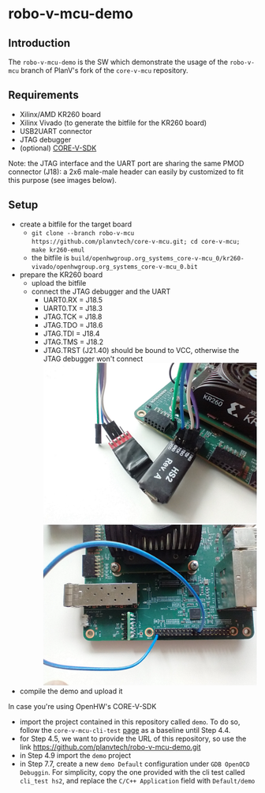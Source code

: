 # robo-v-mcu-demo

## Introduction

The `robo-v-mcu-demo` is the SW which demonstrate the usage of the `robo-v-mcu` branch of PlanV's fork of the `core-v-mcu` repository.

## Requirements

- Xilinx/AMD KR260 board
- Xilinx Vivado (to generate the bitfile for the KR260 board)
- USB2UART connector
- JTAG debugger
- (optional) [CORE-V-SDK](http://downloads.openhwgroup.org/)

Note: the JTAG interface and the UART port are sharing the same PMOD connector (J18): a 2x6 male-male header can easily by customized to fit this purpose (see images below).

## Setup

- create a bitfile for the target board
    - `git clone --branch robo-v-mcu https://github.com/planvtech/core-v-mcu.git; cd core-v-mcu; make kr260-emul`
    - the bitfile is `build/openhwgroup.org_systems_core-v-mcu_0/kr260-vivado/openhwgroup.org_systems_core-v-mcu_0.bit`
- prepare the KR260 board
    - upload the bitfile
    - connect the JTAG debugger and the UART 
        - UART0.RX = J18.5
        - UART0.TX = J18.3
        - JTAG.TCK = J18.8
        - JTAG.TDO = J18.6
        - JTAG.TDI = J18.4
        - JTAG.TMS = J18.2
        - JTAG.TRST (J21.40) should be bound to VCC, otherwise the JTAG debugger won't connect
        ![UART and JTAG](images/kr260_jtag_uart.jpg)
        ![JTAG_TRST](images/kr260_reset.jpg)
-   compile the demo and upload it

In case you're using OpenHW's CORE-V-SDK

- import the project contained in this repository called `demo`. To do so, follow the `core-v-mcu-cli-test` [page](https://github.com/openhwgroup/core-v-mcu-cli-test/blob/main/README.md) as a baseline until Step 4.4. 
- for Step 4.5, we want to provide the URL of this repository, so use the link https://github.com/planvtech/robo-v-mcu-demo.git
- in Step 4.9 import the `demo` project
- in Step 7.7, create a new `demo Default` configuration under `GDB OpenOCD Debuggin`. For simplicity, copy the one provided with the cli test called `cli_test hs2`, and replace the `C/C++ Application` field with `Default/demo`
